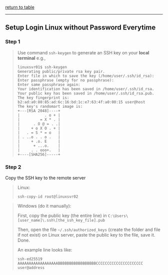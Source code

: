 [return to table](../README.md)

---

## Setup Login Linux without Password Everytime

### Step 1
> Use command ```ssh-keygen``` to generate an SSH key on your **local terminal**
> e.g.,
> ```
> linuxsvr01$ ssh-keygen
> Generating public/private rsa key pair.
> Enter file in which to save the key (/home/user/.ssh/id_rsa):
> Enter passphrase (empty for no passphrase):
> Enter same passphrase again:
> Your identification has been saved in /home/user/.ssh/id_rsa.
> Your public key has been saved in /home/user/.ssh/id_rsa.pub.
> The key fingerprint is:
> b2:ad:a0:80:85:ad:6c:16:bd:1c:e7:63:4f:a0:00:15 user@host
> The key's randomart image is:
> +---[RSA 2048]----+
> |           . o + |
> |         = X * . |
> |      . O @ = . .|
> |     + o X O . + |
> |   . = S * = o   |
> | . ..o . . o .   |
> |     + .o. E     |
> |      + ...o.    |
> |     . . ooo+.   |
> +----[SHA256]-----+
> ```

### Step 2
Copy the SSH key to the remote server

> Linux:
> ```
> ssh-copy-id root@linuxsvr02
> ```

> Windows (do it manually):
>
> First, copy the public key (the entire line) in ```C:\Users\[user_name]\.ssh\[the_ssh_key_file].pub```
>
> Then, open the file ```~/.ssh/authorized_keys``` (create the folder and file if not exist) on Linux server, paste the public key to the file, save it. Done.
>
> An example line looks like:
> ```
> ssh-ed25519 AAAAAAAAAAAAAAAAAABBBBBBBBBBBBBBBBBCCCCCCCCCCCCCCCCCCCCC user@address
> ```

